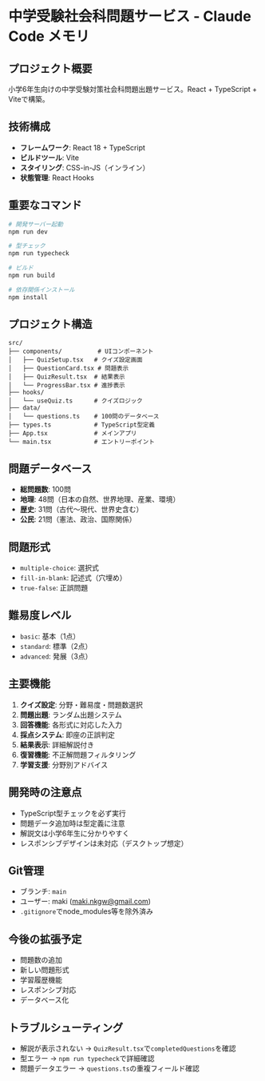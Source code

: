 # 中学受験社会科問題サービス - Claude Code メモリ

## プロジェクト概要
小学6年生向けの中学受験対策社会科問題出題サービス。React + TypeScript + Viteで構築。

## 技術構成
- **フレームワーク**: React 18 + TypeScript
- **ビルドツール**: Vite
- **スタイリング**: CSS-in-JS（インライン）
- **状態管理**: React Hooks

## 重要なコマンド
```bash
# 開発サーバー起動
npm run dev

# 型チェック
npm run typecheck

# ビルド
npm run build

# 依存関係インストール
npm install
```

## プロジェクト構造
```
src/
├── components/          # UIコンポーネント
│   ├── QuizSetup.tsx   # クイズ設定画面
│   ├── QuestionCard.tsx # 問題表示
│   ├── QuizResult.tsx  # 結果表示
│   └── ProgressBar.tsx # 進捗表示
├── hooks/
│   └── useQuiz.ts      # クイズロジック
├── data/
│   └── questions.ts    # 100問のデータベース
├── types.ts            # TypeScript型定義
├── App.tsx             # メインアプリ
└── main.tsx            # エントリーポイント
```

## 問題データベース
- **総問題数**: 100問
- **地理**: 48問（日本の自然、世界地理、産業、環境）
- **歴史**: 31問（古代〜現代、世界史含む）
- **公民**: 21問（憲法、政治、国際関係）

## 問題形式
- `multiple-choice`: 選択式
- `fill-in-blank`: 記述式（穴埋め）
- `true-false`: 正誤問題

## 難易度レベル
- `basic`: 基本（1点）
- `standard`: 標準（2点）
- `advanced`: 発展（3点）

## 主要機能
1. **クイズ設定**: 分野・難易度・問題数選択
2. **問題出題**: ランダム出題システム
3. **回答機能**: 各形式に対応した入力
4. **採点システム**: 即座の正誤判定
5. **結果表示**: 詳細解説付き
6. **復習機能**: 不正解問題フィルタリング
7. **学習支援**: 分野別アドバイス

## 開発時の注意点
- TypeScript型チェックを必ず実行
- 問題データ追加時は型定義に注意
- 解説文は小学6年生に分かりやすく
- レスポンシブデザインは未対応（デスクトップ想定）

## Git管理
- ブランチ: `main`
- ユーザー: maki (maki.nkgw@gmail.com)
- `.gitignore`でnode_modules等を除外済み

## 今後の拡張予定
- 問題数の追加
- 新しい問題形式
- 学習履歴機能
- レスポンシブ対応
- データベース化

## トラブルシューティング
- 解説が表示されない → `QuizResult.tsx`で`completedQuestions`を確認
- 型エラー → `npm run typecheck`で詳細確認
- 問題データエラー → `questions.ts`の重複フィールド確認